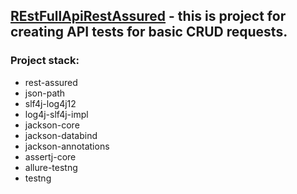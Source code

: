 ## [REstFullApiRestAssured](https://restful-api.dev/) - this is project for creating API tests for basic CRUD requests.
### Project stack:
* rest-assured
* json-path
* slf4j-log4j12
* log4j-slf4j-impl
* jackson-core
* jackson-databind
* jackson-annotations
* assertj-core
* allure-testng
* testng
      

        
      

 